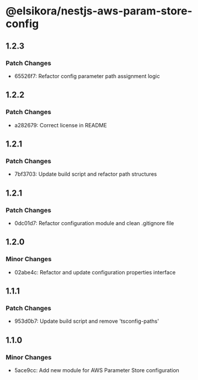 # @elsikora/nestjs-aws-param-store-config

## 1.2.3

### Patch Changes

- 65526f7: Refactor config parameter path assignment logic

## 1.2.2

### Patch Changes

- a282679: Correct license in README

## 1.2.1

### Patch Changes

- 7bf3703: Update build script and refactor path structures

## 1.2.1

### Patch Changes

- 0dc01d7: Refactor configuration module and clean .gitignore file

## 1.2.0

### Minor Changes

- 02abe4c: Refactor and update configuration properties interface

## 1.1.1

### Patch Changes

- 953d0b7: Update build script and remove 'tsconfig-paths'

## 1.1.0

### Minor Changes

- 5ace9cc: Add new module for AWS Parameter Store configuration
